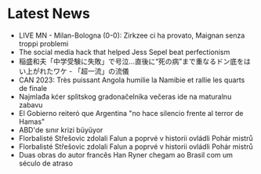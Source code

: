 # Latest News
-  LIVE MN - Milan-Bologna (0-0): Zirkzee ci ha provato, Maignan senza troppi problemi
-  The social media hack that helped Jess Sepel beat perfectionism
-  稲盛和夫「中学受験に失敗」で号泣…直後に“死の病”まで重なるドン底をはい上がれたワケ - 「超一流」の流儀
-  CAN 2023: Très puissant Angola humilie la Namibie et rallie les quarts de finale
-  Najmlađa kćer splitskog gradonačelnika večeras ide na maturalnu zabavu
-  El Gobierno reiteró que Argentina "no hace silencio frente al terror de Hamas"
-  ABD'de sınır krizi büyüyor
-  Florbalisté Střešovic zdolali Falun a poprvé v historii ovládli Pohár mistrů
-  Florbalisté Střešovic zdolali Falun a poprvé v historii ovládli Pohár mistrů
-  Duas obras do autor francês Han Ryner chegam ao Brasil com um século de atraso
